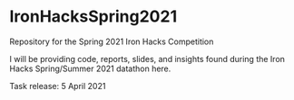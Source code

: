 # IronHacksSpring2021
Repository for the Spring 2021 Iron Hacks Competition

I will be providing code, reports, slides, and insights found during the Iron Hacks Spring/Summer 2021 datathon here.

Task release: 5 April 2021
